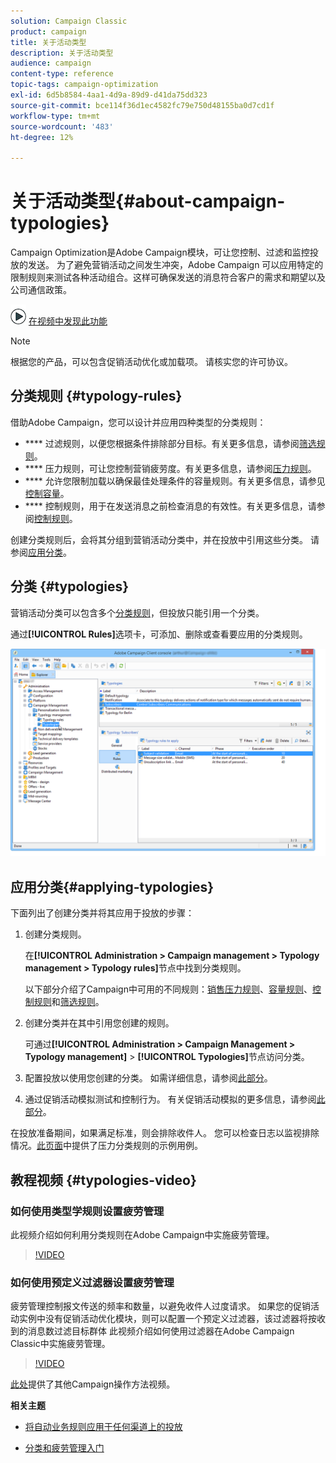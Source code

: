 ```yaml
---
solution: Campaign Classic
product: campaign
title: 关于活动类型
description: 关于活动类型
audience: campaign
content-type: reference
topic-tags: campaign-optimization
exl-id: 6d5b8584-4aa1-4d9a-89d9-d41da75dd323
source-git-commit: bce114f36d1ec4582fc79e750d48155ba0d7cd1f
workflow-type: tm+mt
source-wordcount: '483'
ht-degree: 12%

---
```


# 关于活动类型{#about-campaign-typologies}

<!--
>[!AVAILABILITY]
>
>:warning: This capability is not available in Campaign v8. [Learn more](https://experienceleague.adobe.com/docs/campaign/campaign-v8/campaign-home.html)
-->

Campaign Optimization是Adobe Campaign模块，可让您控制、过滤和监控投放的发送。 为了避免营销活动之间发生冲突，Adobe Campaign 可以应用特定的限制规则来测试各种活动组合。这样可确保发送的消息符合客户的需求和期望以及公司通信政策。

![](assets/do-not-localize/how-to-video.png) [在视频中发现此功能](#typologies-video)

>[!NOTE]
>
>根据您的产品，可以包含促销活动优化或加载项。 请核实您的许可协议。

## 分类规则 {#typology-rules}

借助Adobe Campaign，您可以设计并应用四种类型的分类规则：

* **** 过滤规则，以便您根据条件排除部分目标。有关更多信息，请参阅[筛选规则](../../campaign/using/filtering-rules.md)。
* **** 压力规则，可让您控制营销疲劳度。有关更多信息，请参阅[压力规则](../../campaign/using/pressure-rules.md)。
* **** 允许您限制加载以确保最佳处理条件的容量规则。有关更多信息，请参见[控制容量](../../campaign/using/consistency-rules.md#controlling-capacity)。
* **** 控制规则，用于在发送消息之前检查消息的有效性。有关更多信息，请参阅[控制规则](../../campaign/using/control-rules.md)。

创建分类规则后，会将其分组到营销活动分类中，并在投放中引用这些分类。 请参阅[应用分类](#applying-typologies)。

## 分类 {#typologies}

营销活动分类可以包含多个[分类规则](#typology-rules)，但投放只能引用一个分类。

通过&#x200B;**[!UICONTROL Rules]**&#x200B;选项卡，可添加、删除或查看要应用的分类规则。

![](assets/campaign_opt_rules_tab.png)

## 应用分类{#applying-typologies}

下面列出了创建分类并将其应用于投放的步骤：

1. 创建分类规则。

   在&#x200B;**[!UICONTROL Administration > Campaign management > Typology management > Typology rules]**&#x200B;节点中找到分类规则。

   以下部分介绍了Campaign中可用的不同规则：[销售压力规则](../../campaign/using/pressure-rules.md)、[容量规则](../../campaign/using/consistency-rules.md#controlling-capacity)、[控制规则](../../campaign/using/control-rules.md)和[筛选规则](../../campaign/using/filtering-rules.md)。

1. 创建分类并在其中引用您创建的规则。

   可通过&#x200B;**[!UICONTROL Administration > Campaign Management > Typology management]** > **[!UICONTROL Typologies]**&#x200B;节点访问分类。

1. 配置投放以使用您创建的分类。 如需详细信息，请参阅[此部分](../../campaign/using/applying-rules.md#applying-a-typology-to-a-delivery)。
1. 通过促销活动模拟测试和控制行为。 有关促销活动模拟的更多信息，请参阅[此部分](../../campaign/using/campaign-simulations.md)。

在投放准备期间，如果满足标准，则会排除收件人。 您可以检查日志以监视排除情况。[此页面](../../campaign/using/pressure-rules.md#use-cases-on-pressure-rules)中提供了压力分类规则的示例用例。

## 教程视频 {#typologies-video}

### 如何使用类型学规则设置疲劳管理

此视频介绍如何利用分类规则在Adobe Campaign中实施疲劳管理。

>[!VIDEO](https://video.tv.adobe.com/v/25090?quality=12)

### 如何使用预定义过滤器设置疲劳管理

疲劳管理控制报文传送的频率和数量，以避免收件人过度请求。 如果您的促销活动实例中没有促销活动优化模块，则可以配置一个预定义过滤器，该过滤器将按收到的消息数过滤目标群体
此视频介绍如何使用过滤器在Adobe Campaign Classic中实施疲劳管理。

>[!VIDEO](https://video.tv.adobe.com/v/25091?quality=12)

[此处](https://experienceleague.adobe.com/docs/campaign-classic-learn/tutorials/overview.html?lang=zh-Hans)提供了其他Campaign操作方法视频。

**相关主题**

* [将自动业务规则应用于任何渠道上的投放](https://helpx.adobe.com/campaign/kb/simplifying-campaign-management-acc.html#Applyautomaticbusinessrulestodeliveriesonanychannel)

* [分类和疲劳管理入门](../../campaign/using/pressure-rules.md)

